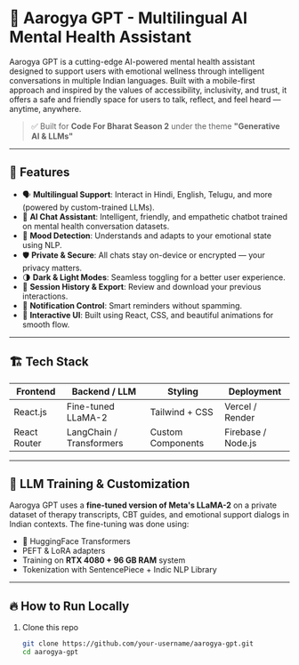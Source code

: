 # 🧠 Aarogya GPT - Multilingual AI Mental Health Assistant

Aarogya GPT is a cutting-edge AI-powered mental health assistant designed to support users with emotional wellness through intelligent conversations in multiple Indian languages. Built with a mobile-first approach and inspired by the values of accessibility, inclusivity, and trust, it offers a safe and friendly space for users to talk, reflect, and feel heard — anytime, anywhere.

> ✅ Built for **Code For Bharat Season 2** under the theme **"Generative AI & LLMs"**

---

## 🚀 Features

- 🗣️ **Multilingual Support**: Interact in Hindi, English, Telugu, and more (powered by custom-trained LLMs).
- 🤖 **AI Chat Assistant**: Intelligent, friendly, and empathetic chatbot trained on mental health conversation datasets.
- 🧘 **Mood Detection**: Understands and adapts to your emotional state using NLP.
- 🛡️ **Private & Secure**: All chats stay on-device or encrypted — your privacy matters.
- 🌗 **Dark & Light Modes**: Seamless toggling for a better user experience.
- 📄 **Session History & Export**: Review and download your previous interactions.
- 🔔 **Notification Control**: Smart reminders without spamming.
- 🎨 **Interactive UI**: Built using React, CSS, and beautiful animations for smooth flow.

---

## 🏗️ Tech Stack

| Frontend            | Backend / LLM      | Styling         | Deployment        |
|---------------------|--------------------|------------------|-------------------|
| React.js            | Fine-tuned LLaMA-2 | Tailwind + CSS   | Vercel / Render   |
| React Router        | LangChain / Transformers | Custom Components | Firebase / Node.js |

---

## 🧠 LLM Training & Customization

Aarogya GPT uses a **fine-tuned version of Meta's LLaMA-2** on a private dataset of therapy transcripts, CBT guides, and emotional support dialogs in Indian contexts. The fine-tuning was done using:

- 🤗 HuggingFace Transformers
- PEFT & LoRA adapters
- Training on **RTX 4080 + 96 GB RAM** system
- Tokenization with SentencePiece + Indic NLP Library

---

## 🔥 How to Run Locally

1. Clone this repo
   ```bash
   git clone https://github.com/your-username/aarogya-gpt.git
   cd aarogya-gpt
